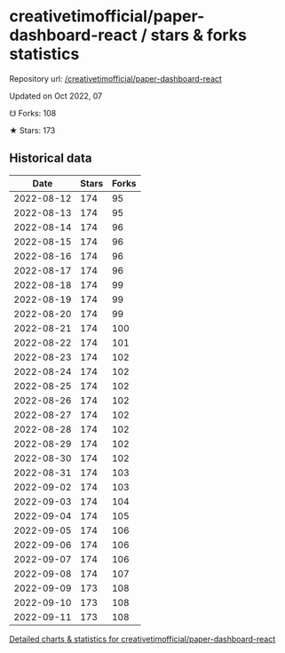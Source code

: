 # creativetimofficial/paper-dashboard-react / stars & forks statistics

Repository url: [/creativetimofficial/paper-dashboard-react](https://github.com/creativetimofficial/paper-dashboard-react)

Updated on Oct 2022, 07

☋ Forks: 108

★ Stars: 173

## Historical data
| Date | Stars | Forks |
|------|-------|-------|
| 2022-08-12 | 174 | 95 | 
| 2022-08-13 | 174 | 95 | 
| 2022-08-14 | 174 | 96 | 
| 2022-08-15 | 174 | 96 | 
| 2022-08-16 | 174 | 96 | 
| 2022-08-17 | 174 | 96 | 
| 2022-08-18 | 174 | 99 | 
| 2022-08-19 | 174 | 99 | 
| 2022-08-20 | 174 | 99 | 
| 2022-08-21 | 174 | 100 | 
| 2022-08-22 | 174 | 101 | 
| 2022-08-23 | 174 | 102 | 
| 2022-08-24 | 174 | 102 | 
| 2022-08-25 | 174 | 102 | 
| 2022-08-26 | 174 | 102 | 
| 2022-08-27 | 174 | 102 | 
| 2022-08-28 | 174 | 102 | 
| 2022-08-29 | 174 | 102 | 
| 2022-08-30 | 174 | 102 | 
| 2022-08-31 | 174 | 103 | 
| 2022-09-02 | 174 | 103 | 
| 2022-09-03 | 174 | 104 | 
| 2022-09-04 | 174 | 105 | 
| 2022-09-05 | 174 | 106 | 
| 2022-09-06 | 174 | 106 | 
| 2022-09-07 | 174 | 106 | 
| 2022-09-08 | 174 | 107 | 
| 2022-09-09 | 173 | 108 | 
| 2022-09-10 | 173 | 108 | 
| 2022-09-11 | 173 | 108 | 


[Detailed charts & statistics for creativetimofficial/paper-dashboard-react](https://reviewgithub.com/rep/creativetimofficial/paper-dashboard-react)
